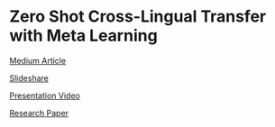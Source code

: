 
# Zero Shot Cross-Lingual Transfer with Meta Learning 

[Medium Article](https://medium.com/@ashabalshiram.aher/zero-shot-cross-lingual-transfer-with-meta-learning-de053b7c5215)

[Slideshare](https://docs.google.com/presentation/d/1SyJm7w_Lx3nYXJNmXmeI77qWGWh-U_c3I20GphQzMPA/edit?usp=sharing)

[Presentation Video](https://youtu.be/_8yrICqZXlA)

[Research Paper](https://arxiv.org/pdf/2003.02739.pdf)


